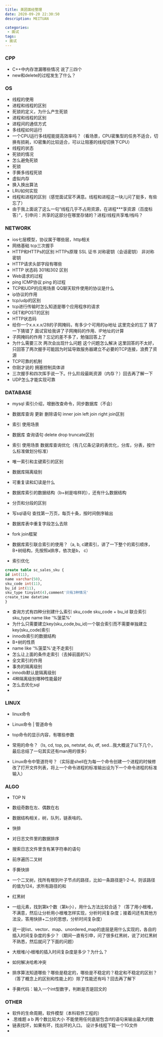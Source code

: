 ```yaml
---
title: 美团面经整理
date: 2020-09-20 22:30:50
description: MEITUAN

categories:
 - 面试
tags: 
- 面试
---
```



### CPP
- C++中内存泄漏哪些情况  说了三四个
- new和delete的过程发生了什么？

### OS
- 线程的使用
- 进程和线程的区别
- 死锁的定义，为什么产生死锁
- 进程和线程的区别 
- 进程间的通信方式 
- 多线程如何运行 
- 一个CPU运行多线程能提高效率吗？（看场景，CPU密集型的任务不适合，切换有损耗，IO密集的比较适合，可以让阻塞的线程切换下CPU）
- 线程的状态
- 死锁的情况
- 怎么避免死锁
- 死锁 
- 手撕多线程死锁 
- 虚拟内存 
- 换入换出算法 
- LRU如何实现 
- 线程和进程的区别（感觉面试官不满意。线程和进程这一块儿问了挺多，有些忘了）
- 由于我上面说了这么一句“线程几乎不占用资源，在进程***享资源（百度标答）”，引申问：共享的这部分在哪里存储的？进程/线程共享堆/栈吗？

### NETWORK
- ios七层模型，协议属于哪些层，http相关
- 网络基础 tcp三次握手 
- HTTP和HTTPs的区别 HTTPs原理 SSL 证书 对称密钥（会话密钥） 非对称密钥
- HTTP请求头部字段有哪些
- HTTP 状态码 301和302  区别
- Web请求的过程
- ping ICMP协议 ping 的过程
- TCP和UDP的应用场景 QQ聊天软件使用的协议是什么
- ip协议的作用
- tcp/udp的区别
- tcp进行传输时怎么知道是哪个应用程序的请求
- GET和POST的区别
- HTTP状态码
- 给你一个x.x.x.x/28的子网掩码，有多少个可用的ip地址 这里完全的忘了 猜了一下猜错了 面试官给我讲了子网掩码的作用、IP地址的计算 
- 子网掩码的作用？忘记的差不多了，勉强回答上了 
- 为什么需要三次 两次会出现什么问题 这个问题怎么解决  这里回答的不太好，只回答了两次握手可能因为时延导致服务器建立不必要的TCP连接，浪费了资源 
- TCP可靠的机制 
- 你刚才说的  拥塞控制具体讲 
- 三次握手和四次挥手说一下。什么阶段最耗资源（内存？）回去再了解一下
- UDP怎么才能实现可靠

### DATABASE
- mysql 索引介绍，增删改查命令，同步数据库（不会）
- 数据库查询 更新 删除语句 inner join left join right join区别
- 索引 使用场景
- 数据库 查询语句 delete drop truncate区别
- 索引 使用场景 数据库查询优化（有几亿条记录的表优化，分库，分表，按什么标准做划分标准）
- 唯一索引和主键索引的区别 
- 数据库隔离级别 
- 可重复读和幻读是什么 
- 数据库索引的数据结构（b+树是啥样的），还有什么数据结构 
- 分页和分段的区别 
- 写sql语句 查找第一万页，每页十条，按时间倒序输出 
- 数据库表中重复字段怎么去除 
- fork join框架 
- 数据库索引联合索引的使用？（a, b, c建索引，讲了一下整个的索引顺序，B+树结构，先按照a排序，依次是b， c） 


- 索引优化 
```sql
create table sc_sales_sku { 
id int(11), 
name varchar(50), 
sku_code int(11), 
bu_id int(11), 
sku_type tinyint(4),comment'只有3种情况' 
create_time datetime 
} 
```
- 查询方式有四种分别建什么索引 
sku_code 
sku_code + bu_id 联合索引 
sku_type 
name like '%菠菜%' 
- 为什么只需要建立key(sku_code,bu_id)一个联合索引而不需要单独建立key(sku_code)索引 
- innodb索引的数据结构 
- B+树的性质 
- name like '%菠菜%'走不走索引 
- 怎么让上面的条件走索引（去掉前面的%） 
- 全文索引的作用 
- 事务的隔离级别 
- innodb默认是隔离级别 
- 4种隔离级别哪种性能最好 
- 怎么去优化sql 
- 

### LINUX
- linux命令
- Linux命令 | 管道命令
- top命令的显示内容，有哪些参数 

- 常用的命令？（ls, cd, top, ps, netstat, du, df, sed...我大概说了以下几个，最后总结了一句其实还有man用的很多） 
- Linux命令中管道符号？（实际是shell在为每一个命令创建一个进程的时候修改了打开文件列表，将上一个命令进程的标准输出设为下一个命令进程的标准输入） 

### ALGO
- TOP N
- 数组奇数在左、偶数在右
- 数据结构相关，树，队列，链表啥的。
- 快排
- 对日志文件里的数据排序 
- 搜索日志文件里含有某字符串的语句 
- 前序遍历二叉树 
- 手撕快排 
- 一个二叉树，找所有根到叶子节点的路径，比如一条路径是1-2-4，则该路径的值为124，求所有路径的和
- 红黑树
- 一组元素，找到第k个数（第k小），用什么方法比较合适？（答了用小根堆，不满意，然后让分析用小根堆怎样实现，分析时间复杂度；接着问还有其他方法没，答用快排+二分的思想，分析时间复杂度）

- 说一说list、vector、map、unordered_map的底层是用什么实现的，各自的插入时间复杂度的多少？（期间一直有引申，问了很多红黑树，说了对红黑树不熟悉，然后就问了下面的问题）
- 大根堆/小根堆的插入时间复杂度是多少？为什么？
- 如何解决哈希冲突
- 排序算法知道哪些？哪些是稳定的，哪些是不稳定的？稳定和不稳定的区别？（答了概念上的区别和性能上的）除了性能还有吗？回去再了解下
- 手撕代码：输入一个int型数字，判断是否是回文的

### OTHER
- 软件的生命周期，软件模型（本科软件工程的）
- .思维题 a b 两个数比较大小 不能使用任何底层包含if的语句来输出最大的数 
- 链表找环，如果有环，找出环的入口。
设计多线程下载一个1G文件
- 